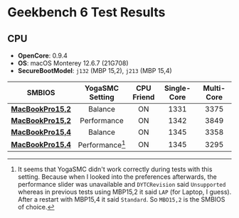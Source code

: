 # Geekbench 6 Test Results

## CPU

- **OpenCore**: 0.9.4
- **OS**: macOS Monterey 12.6.7 (21G708)
- **SecureBootModel**: `j132` (MBP 15,2), `j213` (MBP 15,4)

SMBIOS | YogaSMC <br> Setting | CPU <br>Friend | Single-Core | Multi-Core  
-------|:--------------------:|:--------------:|:-----------:|:---------:
[**MacBookPro15,2**](https://browser.geekbench.com/v6/cpu/1613207)| Balance | ON | 1331 | 3375
[**MacBookPro15,2**](https://browser.geekbench.com/v6/cpu/1613332)| Performance | ON |1342|3849
[**MacBookPro15,4**](https://browser.geekbench.com/v6/cpu/1613517)| Balance | ON | 1345 |3358
[**MacBookPro15,4**](https://browser.geekbench.com/v6/cpu/1613599) |Performance[^1] | ON | 1345 | 3295

[^1]: It seems that YogaSMC didn't work correctly during tests with this setting. Because when I looked into the preferences afterwards, the performance slider was unavailable and `DYTCRevision` said `Unsupported` whereas in previous tests using MBP15,2 it said `LAP` (for Laptop, I guess). After a restart with MBP15,4 it said `Standard`. So `MBO15,2` is the SMBIOS of choice.